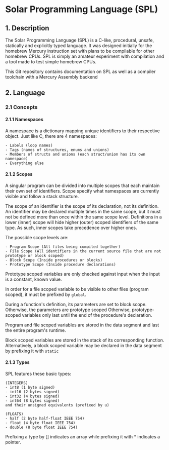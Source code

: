 # Solar Programming Language (SPL) #

## 1. Description ##

The Solar Programming Language (SPL) is a C-like, procedural, unsafe, statically and explicitly typed language.
It was designed initially for the homebrew Mercury instruction set with plans to be compilable for other homebrew CPUs.
SPL is simply an amateur experiment with compilation and a tool made to test simple homebrew CPUs.

This Git repository contains documentation on SPL as well as a compiler toolchain with a Mercury Assembly backend

## 2. Language ##

### 2.1 Concepts ###

#### 2.1.1 Namespaces ####
A namespace is a dictionary mapping unique identifiers to their respective object.
Just like C, there are 4 namespaces:

	- Labels (loop names)
	- Tags (names of structures, enums and unions)
	- Members of structs and unions (each struct/union has its own namespace)
	- Everything else

#### 2.1.2 Scopes ####
A singular program can be divided into multiple scopes that each maintain their own set of identifiers.
Scope specify what namespaces are currently visible and follow a stack structure.

The scope of an identifier is the scope of its declaration, not its definition.
An identifier may be declared multiple times in the same scope, but it must not be defined more than once within the same scope level.
Definitions in a lower (inner) scope will hide higher (outer) scoped identifiers of the same type.
As such, inner scopes take precedence over higher ones.

The possible scope levels are:
	
	- Program Scope (All files being compiled together)
	- File Scope (All identifiers in the current source file that are not prototype or block scoped)
	- Block Scope (Inside procedures or blocks)
	- Prototype Scope (Inside procedure declarations)

Prototype scoped variables are only checked against input when the input is a constant, known value.

In order for a file scoped variable to be visible to other files (program scoped), it must be prefixed by `global`.

During a function's definition, its parameters are set to block scope. Otherwise, the parameters are prototype scoped
Otherwise, prototype-scoped variables only last until the end of the procedure's declaration.

Program and file scoped variables are stored in the data segment and last the entire program's runtime.

Block scoped variables are stored in the stack of its corresponding function.
Alternatively, a block scoped variable may be declared in the data segment by prefixing it with `static`

#### 2.1.3 Types ####
SPL features these basic types:
	
	(INTEGERS)
	- int8 (1 byte signed)
	- int16 (2 bytes signed)
	- int32 (4 bytes signed)
	- int64 (8 bytes signed)
	and their unsigned equivalents (prefixed by u)
	
	(FLOATS)
	- half (2 byte half-float IEEE 754)
	- float (4 byte float IEEE 754)
	- double (8 byte float IEEE 754)

Prefixing a type by \[\] indicates an array while prefixing it with \* indicates a pointer.
